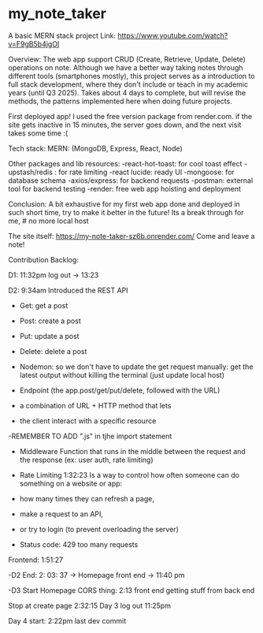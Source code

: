 # my_note_taker

A basic MERN stack project
Link: https://www.youtube.com/watch?v=F9gB5b4jgOI 

Overview:
The web app support CRUD (Create, Retrieve, Update, Delete) operations on note. Although we have a better way taking notes through different tools (smartphones mostly), this project serves as a introduction to full stack development, where they don't include or teach in my academic years (until Q3 2025). Takes about 4 days to complete, but will revise the methods, the patterns implemented here when doing future projects.

First deployed app!
I used the free version package from render.com. 
if the site gets inactive in 15 minutes, the server goes down, and the next visit takes some time :(

Tech stack:
MERN:
    (MongoDB, Express, React, Node)

Other packages and lib resources:
    -react-hot-toast: for cool toast effect
    -upstash/redis : for rate limiting
    -react lucide: ready UI
    -mongoose: for database schema
    -axios/express: for backend requests
    -postman: external tool for backend testing
    -render: free web app hoisting and deployment

Conclusion:
A bit exhaustive for my first web app done and deployed in such short time, try to make it better in the future!
Its a break through for me, # no more local host

The site itself: https://my-note-taker-sz6b.onrender.com/ 
Come and leave a note!

Contribution Backlog:

D1: 11:32pm log out -> 13:23

D2: 9:34am
Introduced the REST API
- Get: get a post
- Post: create a post
- Put: update a post
- Delete: delete a post


- Nodemon: so we don't have to update the get request manually: get the latest output without killing the terminal (just update local host)

- Endpoint (the app.post/get/put/delete, followed with the URL)
- a combination of URL + HTTP method that lets 
- the client interact with a specific resource

-REMEMBER TO ADD ".js" in tjhe import statement

- Middleware
Function that runs in the middle between the request and the response (ex: user auth, rate limiting)

- Rate Limiting 1:32:23
Is a way to control how often someone can do something on a website or app:

- how many times they can refresh a page, 
- make a request to an API, 
- or try to login (to prevent overloading the server)

- Status code: 429 too many requests

Frontend: 1:51:27

-D2 End: 2: 03: 37 -> Homepage front end -> 11:40 pm

-D3 Start
Homepage
CORS thing: 2:13
front end getting stuff from back end

Stop at create page 2:32:15
Day 3 log out 11:25pm

Day 4 start: 2:22pm last dev commit